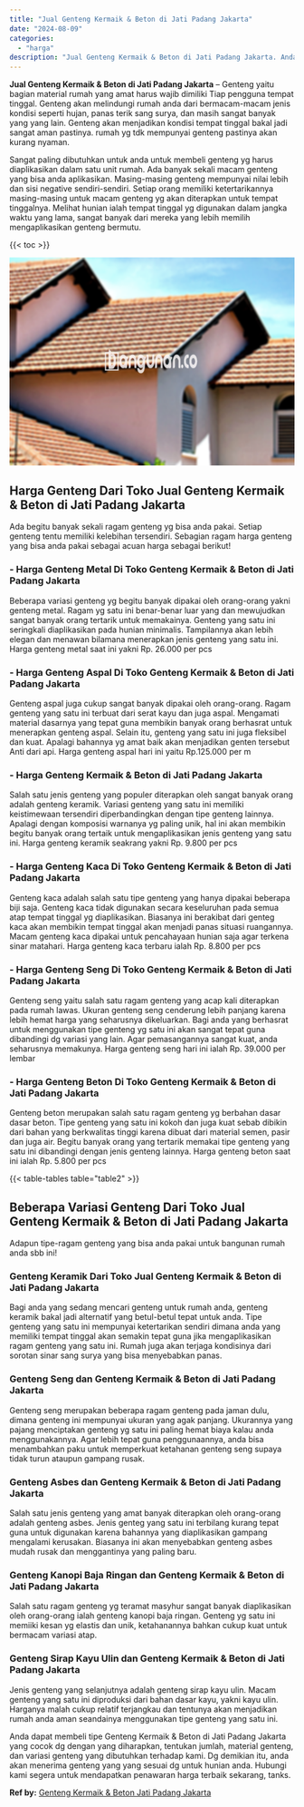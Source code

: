 ```yaml
---
title: "Jual Genteng Kermaik & Beton di Jati Padang Jakarta"
date: "2024-08-09"
categories: 
  - "harga"
description: "Jual Genteng Kermaik & Beton di Jati Padang Jakarta. Anda dapat membeli tipe Genteng Kermaik & Beton di Jati Padang Jakarta yang cocok dg dengan yang diharap..."
---
```


**Jual Genteng Kermaik & Beton di Jati Padang Jakarta** – Genteng yaitu bagian material rumah yang amat harus wajib dimiliki Tiap pengguna tempat tinggal. Genteng akan melindungi rumah anda dari bermacam-macam jenis kondisi seperti hujan, panas terik sang surya, dan masih sangat banyak yang yang lain. Genteng akan menjadikan kondisi tempat tinggal bakal jadi sangat aman pastinya. rumah yg tdk mempunyai genteng pastinya akan kurang nyaman.

Sangat paling dibutuhkan untuk anda untuk membeli genteng yg harus diaplikasikan dalam satu unit rumah. Ada banyak sekali macam genteng yang bisa anda aplikasikan. Masing-masing genteng mempunyai nilai lebih dan sisi negative sendiri-sendiri. Setiap orang memiliki ketertarikannya masing-masing untuk macam genteng yg akan diterapkan untuk tempat tinggalnya. Melihat hunian ialah tempat tinggal yg digunakan dalam jangka waktu yang lama, sangat banyak dari mereka yang lebih memilih mengaplikasikan genteng bermutu.

{{< toc >}}

![Jual Genteng Kermaik & Beton di Jati Padang Jakarta](/images/genteng-minimalis-murah30.png)

## Harga Genteng Dari Toko Jual Genteng Kermaik & Beton di Jati Padang Jakarta

Ada begitu banyak sekali ragam genteng yg bisa anda pakai. Setiap genteng tentu memiliki kelebihan tersendiri. Sebagian ragam harga genteng yang bisa anda pakai sebagai acuan harga sebagai berikut!

### \- Harga Genteng Metal Di Toko Genteng Kermaik & Beton di Jati Padang Jakarta

Beberapa variasi genteng yg begitu banyak dipakai oleh orang-orang yakni genteng metal. Ragam yg satu ini benar-benar luar yang dan mewujudkan sangat banyak orang tertarik untuk memakainya. Genteng yang satu ini seringkali diaplikasikan pada hunian minimalis. Tampilannya akan lebih elegan dan menawan bilamana menerapkan jenis genteng yang satu ini. Harga genteng metal saat ini yakni Rp. 26.000 per pcs

### \- Harga Genteng Aspal Di Toko Genteng Kermaik & Beton di Jati Padang Jakarta

Genteng aspal juga cukup sangat banyak dipakai oleh orang-orang. Ragam genteng yang satu ini terbuat dari serat kayu dan juga aspal. Mengamati material dasarnya yang tepat guna membikin banyak orang berhasrat untuk menerapkan genteng aspal. Selain itu, genteng yang satu ini juga fleksibel dan kuat. Apalagi bahannya yg amat baik akan menjadikan genten tersebut Anti dari api. Harga genteng aspal hari ini yaitu Rp.125.000 per m

### \- Harga Genteng Kermaik & Beton di Jati Padang Jakarta

Salah satu jenis genteng yang populer diterapkan oleh sangat banyak orang adalah genteng keramik. Variasi genteng yang satu ini memiliki keistimewaan tersendiri diperbandingkan dengan tipe genteng lainnya. Apalagi dengan komposisi warnanya yg paling unik, hal ini akan membikin begitu banyak orang tertaik untuk mengaplikasikan jenis genteng yang satu ini. Harga genteng keramik seakrang yakni Rp. 9.800 per pcs

### \- Harga Genteng Kaca Di Toko Genteng Kermaik & Beton di Jati Padang Jakarta

Genteng kaca adalah salah satu tipe genteng yang hanya dipakai beberapa biji saja. Genteng kaca tidak digunakan secara keseluruhan pada semua atap tempat tinggal yg diaplikasikan. Biasanya ini berakibat dari genteg kaca akan membikin tempat tinggal akan menjadi panas situasi ruangannya. Macam genteng kaca dipakai untuk pencahayaan hunian saja agar terkena sinar matahari. Harga genteng kaca terbaru ialah Rp. 8.800 per pcs

### \- Harga Genteng Seng Di Toko Genteng Kermaik & Beton di Jati Padang Jakarta

Genteng seng yaitu salah satu ragam genteng yang acap kali diterapkan pada rumah lawas. Ukuran genteng seng cenderung lebih panjang karena lebih hemat harga yang seharusnya dikeluarkan. Bagi anda yang berhasrat untuk menggunakan tipe genteng yg satu ini akan sangat tepat guna dibandingi dg variasi yang lain. Agar pemasangannya sangat kuat, anda seharusnya memakunya. Harga genteng seng hari ini ialah Rp. 39.000 per lembar

### \- Harga Genteng Beton Di Toko Genteng Kermaik & Beton di Jati Padang Jakarta

Genteng beton merupakan salah satu ragam genteng yg berbahan dasar dasar beton. Tipe genteng yang satu ini kokoh dan juga kuat sebab dibikin dari bahan yang berkwalitas tinggi karena dibuat dari material semen, pasir dan juga air. Begitu banyak orang yang tertarik memakai tipe genteng yang satu ini dibandingi dengan jenis genteng lainnya. Harga genteng beton saat ini ialah Rp. 5.800 per pcs

{{< table-tables table="table2" >}}

## Beberapa Variasi Genteng Dari Toko Jual Genteng Kermaik & Beton di Jati Padang Jakarta

Adapun tipe-ragam genteng yang bisa anda pakai untuk bangunan rumah anda sbb ini!

### Genteng Keramik Dari Toko Jual Genteng Kermaik & Beton di Jati Padang Jakarta

Bagi anda yang sedang mencari genteng untuk rumah anda, genteng keramik bakal jadi alternatif yang betul-betul tepat untuk anda. Tipe genteng yang satu ini mempunyai ketertarikan sendiri dimana anda yang memiliki tempat tinggal akan semakin tepat guna jika mengaplikasikan ragam genteng yang satu ini. Rumah juga akan terjaga kondisinya dari sorotan sinar sang surya yang bisa menyebabkan panas.

### Genteng Seng dan Genteng Kermaik & Beton di Jati Padang Jakarta

Genteng seng merupakan beberapa ragam genteng pada jaman dulu, dimana genteng ini mempunyai ukuran yang agak panjang. Ukurannya yang pajang menciptakan genteng yg satu ini paling hemat biaya kalau anda menggunakannya. Agar lebih tepat guna penggunaannya, anda bisa menambahkan paku untuk memperkuat ketahanan genteng seng supaya tidak turun ataupun gampang rusak.

### Genteng Asbes dan Genteng Kermaik & Beton di Jati Padang Jakarta

Salah satu jenis genteng yang amat banyak diterapkan oleh orang-orang adalah genteng asbes. Jenis genteg yang satu ini terbilang kurang tepat guna untuk digunakan karena bahannya yang diaplikasikan gampang mengalami kerusakan. Biasanya ini akan menyebabkan genteng asbes mudah rusak dan menggantinya yang paling baru.

### Genteng Kanopi Baja Ringan dan Genteng Kermaik & Beton di Jati Padang Jakarta

Salah satu ragam genteng yg teramat masyhur sangat banyak diaplikasikan oleh orang-orang ialah genteng kanopi baja ringan. Genteng yg satu ini memiiki kesan yg elastis dan unik, ketahanannya bahkan cukup kuat untuk bermacam variasi atap.

### Genteng Sirap Kayu Ulin dan Genteng Kermaik & Beton di Jati Padang Jakarta

Jenis genteng yang selanjutnya adalah genteng sirap kayu ulin. Macam genteng yang satu ini diproduksi dari bahan dasar kayu, yakni kayu ulin. Harganya malah cukup relatif terjangkau dan tentunya akan menjadikan rumah anda aman seandainya menggunakan tipe genteng yang satu ini.

Anda dapat membeli tipe Genteng Kermaik & Beton di Jati Padang Jakarta yang cocok dg dengan yang diharapkan, tentukan jumlah, material genteng, dan variasi genteng yang dibutuhkan terhadap kami. Dg demikian itu, anda akan menerima genteng yang yang sesuai dg untuk hunian anda. Hubungi kami segera untuk mendapatkan penawaran harga terbaik sekarang, tanks.

**Ref by:**  [Genteng Kermaik & Beton  Jati Padang Jakarta](https://id.wikipedia.org/wiki/Genteng)
